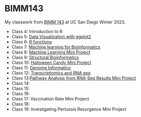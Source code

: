 # BIMM143

My classwork from [BIMM 143](https://bioboot.github.io/bimm143_W23/) at UC San Diego Winter 2023.

- Class 4: Introduction to R
- Class 5: [Data Visualization with ggplot2](https://github.com/schu-shoe/Bimm143_github/blob/main/class05/class05.md)
- Class 6: [R functions](https://github.com/schu-shoe/Bimm143_github/blob/main/class06/class06.md)
- Class 7: [Machine learning for Bioinformatics](https://github.com/schu-shoe/Bimm143_github/blob/main/Class%2007:%20Machine%20learning%201/Class7.md)
- Class 8: [Machine Learning Mini Project](https://github.com/schu-shoe/Bimm143_github/blob/main/Class%2008%20Mini%20Project/Class%208%20Machine%20learning%20mini%20project.md)
- Class 9: [Structural Bioinformatics](https://github.com/schu-shoe/Bimm143_github/blob/main/Class09/class09%20structural%20bioinformatics%201.md)
- Class 10: [Halloween Candy Mini Project](https://github.com/schu-shoe/Bimm143_github/blob/main/Halloween%20Mini%20Project/Halloween%20mini%20project.md)
- Class 11: [Genome Informatics](https://github.com/schu-shoe/Bimm143_github/blob/main/Class%2011:%20Genome%20Informatics/class11-%20genome%20informatics.md)
- Class 12: [Transcriptomics and RNA seq](https://github.com/schu-shoe/Bimm143_github/blob/main/Class%2012:%20Transcriptomics%20and%20RNA%20seq/class%2012-%20Transcriptomics%20and%20RNA%20seq.md)
- Class 13:[Pathway Analysis from RNA-Seq Results Mini Project](https://github.com/schu-shoe/Bimm143_github/blob/main/Mini%20Project:%20Pathway%20Analysis%20from%20RNA-Seq%20Results/MiniProject%20Pathway%20analysis%20.md)
- Class 14:
- Class 15:
- Class 16:
- Class 17: Vaccination Rate Mini Project
- Class 18:
- Class 19: Investigating Pertussis Resurgence Mini Project
